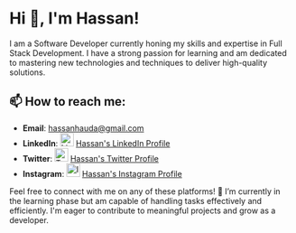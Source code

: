 # Hi 👋, I'm Hassan!

I am a Software Developer currently honing my skills and expertise in Full Stack Development. I have a strong passion for learning and am dedicated to mastering new technologies and techniques to deliver high-quality solutions.

<!--
## My Skills

- Frontend Development: HTML, CSS, JavaScript, React
- Backend Development: Node.js, Express.js, MongoDB
- Database Management: MongoDB, MySQL
- Version Control: Git, GitHub
- Deployment: Heroku, Vercel, Netlify
-->

## 📫 How to reach me:

- **Email**: hassanhauda@gmail.com
- **LinkedIn**: <a href="https://www.linkedin.com/in/your-linkedin-profile" target="_blank"><img src="linkedin-logo.png" alt="LinkedIn" width="24" height="24"></a> [Hassan's LinkedIn Profile](https://www.linkedin.com/in/your-linkedin-profile)
- **Twitter**: <a href="https://twitter.com/your-twitter-profile" target="_blank"><img src="twitter-logo.png" alt="Twitter" width="24" height="24"></a> [Hassan's Twitter Profile](https://twitter.com/your-twitter-profile)
- **Instagram**: <a href="https://www.instagram.com/your-instagram-profile" target="_blank"><img src="instagram-logo.png" alt="Instagram" width="24" height="24"></a> [Hassan's Instagram Profile](https://www.instagram.com/your-instagram-profile)


Feel free to connect with me on any of these platforms! 🌱 I’m currently in the learning phase but am capable of handling tasks effectively and efficiently. I'm eager to contribute to meaningful projects and grow as a developer.


<!--
**NabsCodes/NabsCodes** is a ✨ _special_ ✨ repository because its `README.md` (this file) appears on your GitHub profile.

Here are some ideas to get you started:

- 🔭 I’m currently working on ...
- 🌱 I’m currently learning ...
- 👯 I’m looking to collaborate on ...
- 🤔 I’m looking for help with ...
- 💬 Ask me about ...
- 📫 How to reach me: ...
- 😄 Pronouns: ...
- ⚡ Fun fact: ...
-->
